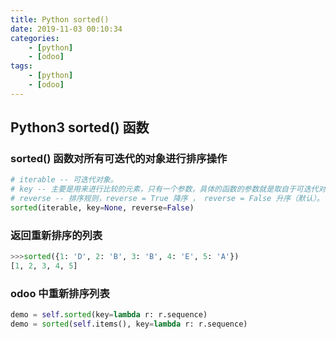 ```yaml
---
title: Python sorted()
date: 2019-11-03 00:10:34
categories: 
    - [python]
    - [odoo]
tags: 
    - [python]
    - [odoo]
---
```


## Python3 sorted() 函数

### sorted() 函数对所有可迭代的对象进行排序操作

```python
# iterable -- 可迭代对象。
# key -- 主要是用来进行比较的元素，只有一个参数，具体的函数的参数就是取自于可迭代对象中，指定可迭代对象中的一个元素来进行排序。
# reverse -- 排序规则，reverse = True 降序 ， reverse = False 升序（默认）。
sorted(iterable, key=None, reverse=False)  
```

### 返回重新排序的列表

```python
>>>sorted({1: 'D', 2: 'B', 3: 'B', 4: 'E', 5: 'A'})
[1, 2, 3, 4, 5]
```

### odoo 中重新排序列表

```python
demo = self.sorted(key=lambda r: r.sequence)
demo = sorted(self.items(), key=lambda r: r.sequence)
```
